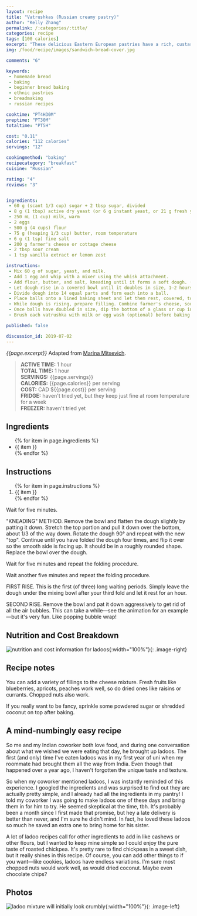 ```yaml
---
layout: recipe
title: "Vatrushkas (Russian creamy pastry)"
author: "Kelly Zhang"
permalink: /:categories/:title/
categories: recipe
tags: [100 calories]
excerpt: "These delicious Eastern European pastries have a rich, custardy middle and a fragrant bread crust."
img: /food/recipe/images/sandwich-bread-cover.jpg

comments: "6"

keywords:
 - homemade bread
 - baking
 - beginner bread baking
 - ethnic pastries
 - breadmaking
 - russian recipes

cooktime: "PT4H30M"
preptime: "PT30M"
totaltime: "PT5H"

cost: "0.11"
calories: "112 calories"
servings: "12"

cookingmethod: "baking"
recipecategory: "breakfast"
cuisine: "Russian"

rating: "4"
reviews: "3"


ingredients:
 - 60 g (scant 1/3 cup) sugar + 2 tbsp sugar, divided
 - 8 g (1 tbsp) active dry yeast (or 6 g instant yeast, or 21 g fresh yeast)
 - 250 mL (1 cup) milk, warm
 - 2 eggs
 - 500 g (4 cups) flour
 - 75 g (heaping 1/3 cup) butter, room temperature
 - 6 g (1 tsp) fine salt
 - 200 g farmer's cheese or cottage cheese
 - 2 tbsp sour cream
 - 1 tsp vanilla extract or lemon zest

instructions:
 - Mix 60 g of sugar, yeast, and milk.
 - Add 1 egg and whip with a mixer using the whisk attachment.
 - Add flour, butter, and salt, kneading until it forms a soft dough. (It will be soft but will not stick to your hands.)
 - Let dough rise in a covered bowl until it doubles in size, 1–2 hours.
 - Divide dough into 14 equal parts and form each into a ball.
 - Place balls onto a lined baking sheet and let them rest, covered, to rise again.
 - While dough is rising, prepare filling. Combine farmer's cheese, sour cream, vanilla extract or lemon zest, 2 tbsp sugar, and 1 egg until well mixed.
 - Once balls have doubled in size, dip the bottom of a glass or cup into flour and press it into the middle of each ball, creating an indentation. Fill each indentation with the cheese filling.
 - Brush each vatrushka with milk or egg wash (optional) before baking at 390 °F (200 °C) for 20 minutes, or until golden brown.

published: false

discussion_id: 2019-07-02
---
```




*{{page.excerpt}}* Adapted from [Marina Mitsevich](https://drive.google.com/file/d/0ByA1NpC0FjfrM2FxS0Y0UW9tb1U/view?fbclid=IwAR17BLiGVmdoFp1F30HRsg82FGFgl-Y--BVnoeP2GFJXm7lnTUMx6D5JV3Y).

> **ACTIVE TIME:** 1 hour  
> **TOTAL TIME:** 1 hour  
> **SERVINGS:** {{page.servings}}  
> **CALORIES:** {{page.calories}} per serving  
> **COST:** CAD ${{page.cost}} per serving  
> **FRIDGE:** haven't tried yet, but they keep just fine at room temperature for a week  
> **FREEZER:** haven't tried yet

## Ingredients

<ul>
  {% for item in page.ingredients %}
    <li>{{ item }}</li>
  {% endfor %}
</ul>

## Instructions

<ol>
  {% for item in page.instructions %}
    <li>{{ item }}</li>
  {% endfor %}
</ol>

Wait for five minutes.

"KNEADING" METHOD. Remove the bowl and flatten the dough slightly by patting it down. Stretch the top portion and pull it down over the bottom, about 1/3 of the way down. Rotate the dough 90° and repeat with the new "top". Continue until you have folded the dough four times, and flip it over so the smooth side is facing up. It should be in a roughly rounded shape. Replace the bowl over the dough.

Wait for five minutes and repeat the folding procedure.

Wait another five minutes and repeat the folding procedure.

FIRST RISE. This is the first (of three) long waiting periods. Simply leave the dough under the mixing bowl after your third fold and let it rest for an hour.

SECOND RISE. Remove the bowl and pat it down aggressively to get rid of all the air bubbles. This can take a while—see the animation for an example—but it's very fun. Like popping bubble wrap!


## Nutrition and Cost Breakdown

![nutrition and cost information for ladoos](/food/recipe/images/easiest-ladoos-ever-nutrition.jpg){:width="100%"}{: .image-right}

## Recipe notes

You can add a variety of fillings to the cheese mixture. Fresh fruits like blueberries, apricots, peaches work well, so do dried ones like raisins or currants. Chopped nuts also work.

If you really want to be fancy, sprinkle some powdered sugar or shredded coconut on top after baking.

## A mind-numbingly easy recipe

So me and my Indian coworker both love food, and during one conversation about what we wished we were eating that day, he brought up ladoos. The first (and only) time I've eaten ladoos was in my first year of uni when my roommate had brought them all the way from India. Even though that happened over a year ago, I haven't forgotten the unique taste and texture.

So when my coworker mentioned ladoos, I was instantly reminded of this experience. I googled the ingredients and was surprised to find out they are actually pretty simple, and I already had all the ingredients in my pantry! I told my coworker I was going to make ladoos one of these days and bring them in for him to try. He seemed skeptical at the time, tbh. It's probably been a month since I first made that promise, but hey a late delivery is better than never, and I'm sure he didn't mind. In fact, he loved these ladoos so much he saved an extra one to bring home for his sister.

A lot of ladoo recipes call for other ingredients to add in like cashews or other flours, but I wanted to keep mine simple so I could enjoy the pure taste of roasted chickpea. It's pretty rare to find chickpeas in a sweet dish, but it really shines in this recipe. Of course, you can add other things to if you want—like cookies, ladoos have endless variations. I'm sure most chopped nuts would work well, as would dried coconut. Maybe even chocolate chips?

## Photos

![ladoo mixture will initially look crumbly](/food/recipe/images/easiest-ladoos-ever-1.jpg){:width="100%"}{: .image-left}
